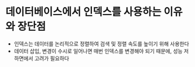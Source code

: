 # 데이터베이스에서 인덱스를 사용하는 이유와 장단점

- 인덱스는 데이터를 논리적으로 정렬하여 검색 및 정렬 속도를 높이기 위해 사용한다
- 데이터 삽입, 변경이 수시로 일어나면 매번 인덱스를 변경해야 되기 때문에, 성능 저하면에서 고려가 필요하다
